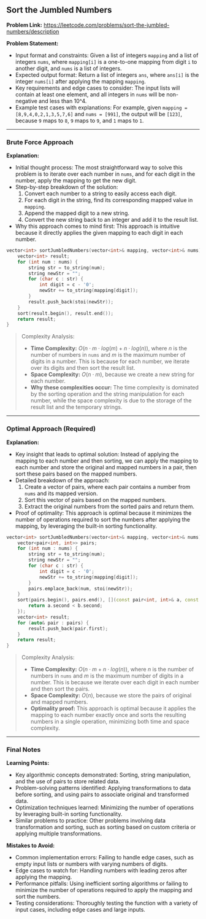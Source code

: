 ## Sort the Jumbled Numbers

**Problem Link:** https://leetcode.com/problems/sort-the-jumbled-numbers/description

**Problem Statement:**
- Input format and constraints: Given a list of integers `mapping` and a list of integers `nums`, where `mapping[i]` is a one-to-one mapping from digit `i` to another digit, and `nums` is a list of integers. 
- Expected output format: Return a list of integers `ans`, where `ans[i]` is the integer `nums[i]` after applying the mapping `mapping`.
- Key requirements and edge cases to consider: The input lists will contain at least one element, and all integers in `nums` will be non-negative and less than 10^4.
- Example test cases with explanations: For example, given `mapping = [8,9,4,0,2,1,3,5,7,6]` and `nums = [991]`, the output will be `[123]`, because `9` maps to `8`, `9` maps to `9`, and `1` maps to `1`.

---

### Brute Force Approach

**Explanation:**
- Initial thought process: The most straightforward way to solve this problem is to iterate over each number in `nums`, and for each digit in the number, apply the mapping to get the new digit.
- Step-by-step breakdown of the solution:
  1. Convert each number to a string to easily access each digit.
  2. For each digit in the string, find its corresponding mapped value in `mapping`.
  3. Append the mapped digit to a new string.
  4. Convert the new string back to an integer and add it to the result list.
- Why this approach comes to mind first: This approach is intuitive because it directly applies the given mapping to each digit in each number.

```cpp
vector<int> sortJumbledNumbers(vector<int>& mapping, vector<int>& nums) {
    vector<int> result;
    for (int num : nums) {
        string str = to_string(num);
        string newStr = "";
        for (char c : str) {
            int digit = c - '0';
            newStr += to_string(mapping[digit]);
        }
        result.push_back(stoi(newStr));
    }
    sort(result.begin(), result.end());
    return result;
}
```

> Complexity Analysis:
> - **Time Complexity:** $O(n \cdot m \cdot log(m) + n \cdot log(n))$, where $n$ is the number of numbers in `nums` and $m$ is the maximum number of digits in a number. This is because for each number, we iterate over its digits and then sort the result list.
> - **Space Complexity:** $O(n \cdot m)$, because we create a new string for each number.
> - **Why these complexities occur:** The time complexity is dominated by the sorting operation and the string manipulation for each number, while the space complexity is due to the storage of the result list and the temporary strings.

---

### Optimal Approach (Required)

**Explanation:**
- Key insight that leads to optimal solution: Instead of applying the mapping to each number and then sorting, we can apply the mapping to each number and store the original and mapped numbers in a pair, then sort these pairs based on the mapped numbers.
- Detailed breakdown of the approach:
  1. Create a vector of pairs, where each pair contains a number from `nums` and its mapped version.
  2. Sort this vector of pairs based on the mapped numbers.
  3. Extract the original numbers from the sorted pairs and return them.
- Proof of optimality: This approach is optimal because it minimizes the number of operations required to sort the numbers after applying the mapping, by leveraging the built-in sorting functionality.

```cpp
vector<int> sortJumbledNumbers(vector<int>& mapping, vector<int>& nums) {
    vector<pair<int, int>> pairs;
    for (int num : nums) {
        string str = to_string(num);
        string newStr = "";
        for (char c : str) {
            int digit = c - '0';
            newStr += to_string(mapping[digit]);
        }
        pairs.emplace_back(num, stoi(newStr));
    }
    sort(pairs.begin(), pairs.end(), [](const pair<int, int>& a, const pair<int, int>& b) {
        return a.second < b.second;
    });
    vector<int> result;
    for (auto& pair : pairs) {
        result.push_back(pair.first);
    }
    return result;
}
```

> Complexity Analysis:
> - **Time Complexity:** $O(n \cdot m + n \cdot log(n))$, where $n$ is the number of numbers in `nums` and $m$ is the maximum number of digits in a number. This is because we iterate over each digit in each number and then sort the pairs.
> - **Space Complexity:** $O(n)$, because we store the pairs of original and mapped numbers.
> - **Optimality proof:** This approach is optimal because it applies the mapping to each number exactly once and sorts the resulting numbers in a single operation, minimizing both time and space complexity.

---

### Final Notes

**Learning Points:**
- Key algorithmic concepts demonstrated: Sorting, string manipulation, and the use of pairs to store related data.
- Problem-solving patterns identified: Applying transformations to data before sorting, and using pairs to associate original and transformed data.
- Optimization techniques learned: Minimizing the number of operations by leveraging built-in sorting functionality.
- Similar problems to practice: Other problems involving data transformation and sorting, such as sorting based on custom criteria or applying multiple transformations.

**Mistakes to Avoid:**
- Common implementation errors: Failing to handle edge cases, such as empty input lists or numbers with varying numbers of digits.
- Edge cases to watch for: Handling numbers with leading zeros after applying the mapping.
- Performance pitfalls: Using inefficient sorting algorithms or failing to minimize the number of operations required to apply the mapping and sort the numbers.
- Testing considerations: Thoroughly testing the function with a variety of input cases, including edge cases and large inputs.